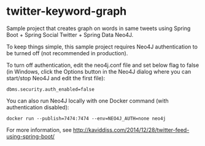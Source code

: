 # twitter-keyword-graph
Sample project that creates graph on words in same tweets using Spring Boot + Spring Social Twitter + Spring Data Neo4J.

To keep things simple, this sample project requires Neo4J authentication to be turned off (not recommended in production).

To turn off authentication, edit the neo4j.conf file and set below flag to false (in Windows, click the Options button in the Neo4J dialog where you can start/stop Neo4J and edit the first file):

```
dbms.security.auth_enabled=false
```

You can also run Neo4J locally with one Docker command (with authentication disabled):
```
docker run --publish=7474:7474 --env=NEO4J_AUTH=none neo4j
```

For more information, see http://kaviddiss.com/2014/12/28/twitter-feed-using-spring-boot/

